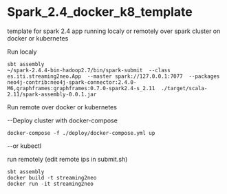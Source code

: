 # Spark_2.4_docker_k8_template
template for spark 2.4 app running localy or remotely over spark cluster on docker or kubernetes

Run localy

```
sbt assembly
~/spark-2.4.4-bin-hadoop2.7/bin/spark-submit  --class es.iti.streaming2neo.App  --master spark://127.0.0.1:7077  --packages neo4j-contrib:neo4j-spark-connector:2.4.0-M6,graphframes:graphframes:0.7.0-spark2.4-s_2.11  ./target/scala-2.11/spark-assembly-0.0.1.jar
```


Run remote over docker or kubernetes

--Deploy cluster with docker-compose 

```
docker-compose -f ./deploy/docker-compose.yml up
```

--or kubectl


run remotely (edit remote ips in submit.sh)

```
sbt assembly
docker build -t streaming2neo
docker run -it streaming2neo
```



